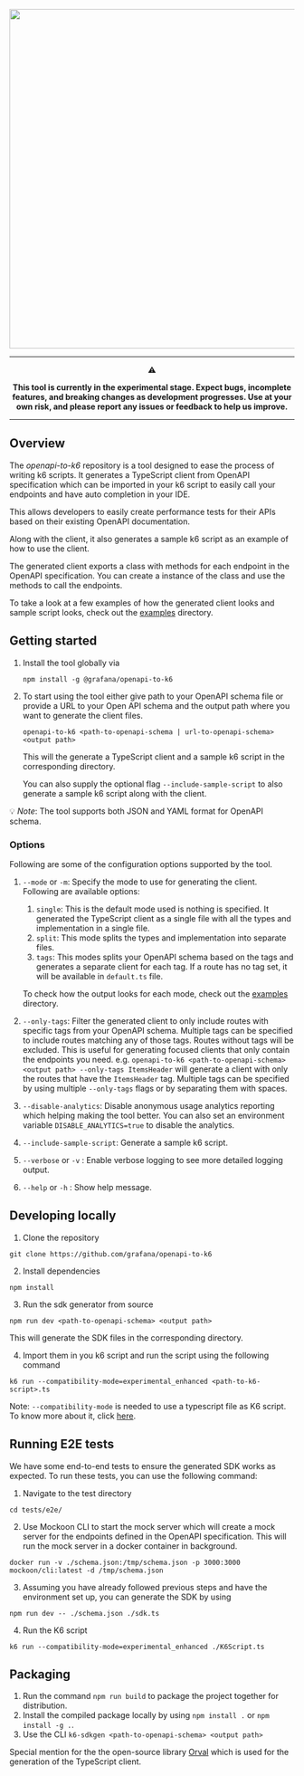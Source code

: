 <div align="center">

  <img
    src="https://raw.githubusercontent.com/grafana/openapi-to-k6/main/images/openapi-to-k6.png"
    width="600"
    style="pointer-events: none;" />
  <br />
  <hr/>
  <p align="center">⚠️</p>
<b>This tool is currently in the experimental stage. Expect bugs, incomplete features, and breaking changes as development progresses. Use at your own risk, and please report any issues or feedback to help us improve.</b>
<hr/>
</div>

## Overview

The _openapi-to-k6_ repository is a tool designed to ease the process of writing k6 scripts.
It generates a TypeScript client from OpenAPI specification which can be imported in your k6 script to
easily call your endpoints and have auto completion in your IDE.

This allows developers to easily create performance tests for their APIs based on their existing
OpenAPI documentation.

Along with the client, it also generates a sample k6 script as an example of how to use the client.

The generated client exports a class with methods for each endpoint in the OpenAPI specification. You can create
a instance of the class and use the methods to call the endpoints.

To take a look at a few examples of how the generated client looks and sample script looks, check out the [examples](./examples) directory.


## Getting started

1. Install the tool globally via

    ```shell
    npm install -g @grafana/openapi-to-k6
    ```

2. To start using the tool either give path to your OpenAPI schema file or provide a URL to your Open
   API schema and the output path where you want to generate the client files.

    ```shell
    openapi-to-k6 <path-to-openapi-schema | url-to-openapi-schema> <output path>
    ```

    This will the generate a TypeScript client and a sample k6 script in the corresponding directory.

    You can also supply the optional flag `--include-sample-script` to also generate a sample k6 script
    along with the client.

💡 _Note_: The tool supports both JSON and YAML format for OpenAPI schema.

### Options

Following are some of the configuration options supported by the tool.

1. `--mode` or `-m`: Specify the mode to use for generating the client. Following are available options:
   1. `single`: This is the default mode used is nothing is specified. It generated the TypeScript client as a single file with all the types and implementation in a single file.
   2. `split`: This mode splits the types and implementation into separate files.
   3. `tags`: This modes splits your OpenAPI schema based on the tags and generates a separate client for each tag. If a route has no tag set, it will be available in `default.ts` file.

   To check how the output looks for each mode, check out the [examples](./examples) directory.
2. `--only-tags`: Filter the generated client to only include routes with specific tags from your OpenAPI schema. Multiple tags can be specified to include routes matching any of those tags. Routes without tags will be excluded. This is useful for generating focused clients that only contain the endpoints you need.
e.g. `openapi-to-k6 <path-to-openapi-schema> <output path> --only-tags ItemsHeader` will generate a client with only the routes that have the `ItemsHeader` tag. Multiple tags can be specified by using multiple `--only-tags` flags or by separating them with spaces.
3. `--disable-analytics`: Disable anonymous usage analytics reporting which helping making the tool better. You can also set an environment variable `DISABLE_ANALYTICS=true` to disable the analytics.
4. `--include-sample-script`: Generate a sample k6 script.
5. `--verbose` or `-v` : Enable verbose logging to see more detailed logging output.
6. `--help` or `-h` : Show help message.

## Developing locally

1. Clone the repository

```shell
git clone https://github.com/grafana/openapi-to-k6
```

2. Install dependencies

```shell
npm install
```

3. Run the sdk generator from source

```shell
npm run dev <path-to-openapi-schema> <output path>
```

This will generate the SDK files in the corresponding directory.

4. Import them in you k6 script and run the script using the following command

```shell
k6 run --compatibility-mode=experimental_enhanced <path-to-k6-script>.ts
```

Note: `--compatibility-mode` is needed to use a typescript file as K6 script. To know more about it, click [here](https://grafana.com/docs/k6/latest/using-k6/javascript-typescript-compatibility-mode/).

## Running E2E tests

We have some end-to-end tests to ensure the generated SDK works as expected. To run these tests, you can use the following command:

1. Navigate to the test directory

```shell
cd tests/e2e/
```

2. Use Mockoon CLI to start the mock server which will create a mock server for the endpoints defined in the OpenAPI specification.
This will run the mock server in a docker container in background.

```shell
docker run -v ./schema.json:/tmp/schema.json -p 3000:3000 mockoon/cli:latest -d /tmp/schema.json
```

3. Assuming you have already followed previous steps and have the environment set up, you can generate the SDK by using

```shell
npm run dev -- ./schema.json ./sdk.ts
```

4. Run the K6 script

```shell
k6 run --compatibility-mode=experimental_enhanced ./K6Script.ts
```

## Packaging

1. Run the command `npm run build` to package the project together for distribution.
2. Install the compiled package locally by using `npm install .` or `npm install -g .`.
3. Use the CLI `k6-sdkgen <path-to-openapi-schema> <output path>`

Special mention for the the open-source library [Orval](https://orval.dev/) which is used for the generation of the TypeScript client.
